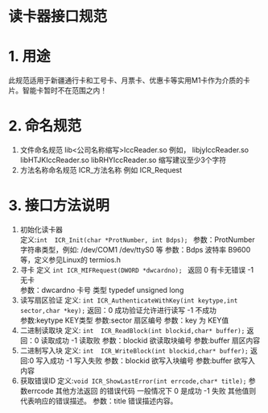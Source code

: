 读卡器接口规范
==============

# 1. 	用途 #
此规范适用于新疆通行卡和工号卡、月票卡、优惠卡等实用M1卡作为介质的卡片。智能卡暂时不在范围之内！
# 2. 	命名规范 #
1. 文件命名规范 
	lib<公司名称缩写>IccReader.so   例如， libjyIccReader.so  libHTJKIccReader.so libRHYIccReader.so 缩写建议至少3个字符
2. 方法名称命名规范 
	ICR_方法名称  例如 ICR_Request
# 3. 接口方法说明 #

1. 初始化读卡器  
	定义:`int  ICR_Init(char *ProtNumber, int Bdps); `
	参数：ProtNumber   字符串类型，例如:  /dev/COM1  /dev/ttyS0 等
	参数：Bdps 波特率 B9600  等，定义参见Linux的  termios.h 
2. 	寻卡
	定义 `int ICR_MIFRequest(DWORD *dwcardno); `
	返回 0 有卡无错误  -1 无卡  
	参数：dwcardno 卡号 类型 typedef unsigned long
3. 读写扇区验证
	定义: `int ICR_AuthenticateWithKey(int keytype,int sector,char *key);`
	返回：0 成功验证允许进行读写  -1 不成功  
	参数:keytype  KEY类型
	参数:sector 扇区编号 
	参数：key  为 KEY值 
4. 二进制读取块
	定义: `int  ICR_ReadBlock(int blockid,char* buffer);`
	返回：0  读取成功  -1 读取败
	参数：blockid 欲读取块编号 
	参数:buffer 扇区内容
5. 二进制写入块
	定义: `int  ICR_WriteBlock(int blockid,char* buffer);`
	返回:0 写入成功 -1 写入失败
	参数：blockid 欲写入块编号
	参数:buffer 欲写入内容
6. 获取错误ID
	定义:`void ICR_ShowLastError(int errcode,char* title);`
	参数errcode  其他方法返回 的错误代码  一般情况下 0 是成功 -1 失败 其他值则代表响应的错误描述。
	参数：title 错误描述内容。
 
 
